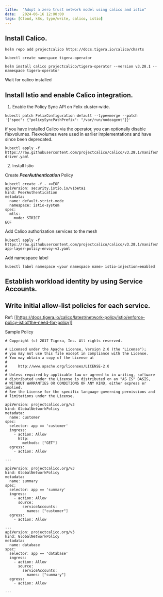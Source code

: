 ```yaml
---
title:  "Adopt a zero trust network model using calico and istio"
date:   2024-06-16 12:00:00
tags: [Cloud, k8s, type/write, calico, istio]
---
```


## Install Calico.
```
helm repo add projectcalico https://docs.tigera.io/calico/charts

kubectl create namespace tigera-operator

helm install calico projectcalico/tigera-operator --version v3.28.1 --namespace tigera-operator
```

Wait for calico installed

## Install Istio and enable Calico integration.

1. Enable the Policy Sync API on Felix cluster-wide.

```
kubectl patch FelixConfiguration default --type=merge --patch '{"spec": {"policySyncPathPrefix": "/var/run/nodeagent"}}'
```

if you have installed Calico via the operator, you can optionally disable flexvolumes. Flexvolumes were used in earlier implementations and have since been deprecated.

```
kubectl apply -f https://raw.githubusercontent.com/projectcalico/calico/v3.28.1/manifests/csi-driver.yaml
```

2. Install Istio

Create ***PeerAuthentication*** Policy

```
kubectl create -f - <<EOF
apiVersion: security.istio.io/v1beta1
kind: PeerAuthentication
metadata:
  name: default-strict-mode
  namespace: istio-system
spec:
  mtls:
    mode: STRICT
EOF
```

Add Calico authorization services to the mesh

```
kubectl apply -f https://raw.githubusercontent.com/projectcalico/calico/v3.28.1/manifests/alp/istio-app-layer-policy-envoy-v3.yaml
```

Add namespace label

```
kubectl label namespace <your namespace name> istio-injection=enabled
```

## Establish workload identity by using Service Accounts.


## Write initial allow-list policies for each service.

Ref: [[https://docs.tigera.io/calico/latest/network-policy/istio/enforce-policy-istio#the-need-for-policy]]

Sample Policy
```
# Copyright (c) 2017 Tigera, Inc. All rights reserved.

# Licensed under the Apache License, Version 2.0 (the "License");
# you may not use this file except in compliance with the License.
# You may obtain a copy of the License at
#
#     http://www.apache.org/licenses/LICENSE-2.0
#
# Unless required by applicable law or agreed to in writing, software
# distributed under the License is distributed on an "AS IS" BASIS,
# WITHOUT WARRANTIES OR CONDITIONS OF ANY KIND, either express or implied.
# See the License for the specific language governing permissions and
# limitations under the License.

apiVersion: projectcalico.org/v3
kind: GlobalNetworkPolicy
metadata:
  name: customer
spec:
  selector: app == 'customer'
  ingress:
    - action: Allow
      http:
        methods: ["GET"]
  egress:
    - action: Allow

---

apiVersion: projectcalico.org/v3
kind: GlobalNetworkPolicy
metadata:
  name: summary
spec:
  selector: app == 'summary'
  ingress:
    - action: Allow
      source:
        serviceAccounts:
          names: ["customer"]
  egress:
    - action: Allow

---
apiVersion: projectcalico.org/v3
kind: GlobalNetworkPolicy
metadata:
  name: database
spec:
  selector: app == 'database'
  ingress:
    - action: Allow
      source:
        serviceAccounts:
          names: ["summary"]
  egress:
    - action: Allow

---
```
